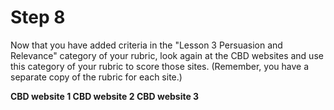 # Step 8

Now that you have added criteria in the "Lesson 3 Persuasion and Relevance" category of your rubric, look again at the CBD websites and use this category of your rubric to score those sites. (Remember, you have a separate copy of the rubric for each site.)

**CBD website 1      CBD website 2       CBD website 3**
<!--needs link(s)!-->
